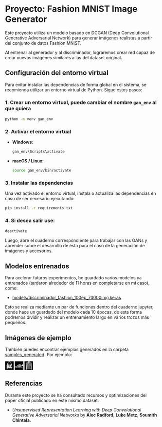 # Proyecto: Fashion MNIST Image Generator
Este proyecto utiliza un modelo basado en DCGAN (Deep Convolutional Generative Adversarial Network) para generar imágenes realistas a partir del conjunto de datos Fashion MNIST. 

Al entrenar al generador y al discriminador, lograremos crear red capaz de crear nuevas imágenes similares a las del dataset original.

## Configuración del entorno virtual
Para evitar instalar las dependencias de forma global en el sistema, se recomienda utilizar un entorno virtual de Python. Sigue estos pasos:

### 1. Crear un entorno virtual, puede cambiar el nombre `gan_env` al que quiera
```bash
python -m venv gan_env
```

### 2. Activar el entorno virtual
- **Windows**:
  ```bash
  gan_env\Scripts\activate
  ```
- **macOS / Linux**:
  ```bash
  source gan_env/bin/activate
  ```

### 3. Instalar las dependencias
Una vez activado el entorno virtual, instala o actualiza las dependencias en caso de ser necesario ejecutando:
```bash
pip install -r requirements.txt
```

### 4. Si desea salir use:
```bash
deactivate
```

Luego, abre el cuaderno correspondiente para trabajar con las GANs y aprender sobre el desarrollo de ésta para el caso de la generación de imágenes y accesorios.

## Modelos entrenados
Para acelerar futuros experimentos, he guardado varios modelos ya entrenados (tardaron alrededor de 11 horas en completarse en mi caso), como:
- [models/discriminador_fashion_100ep_70000img.keras](models/discriminador_fashion_100ep_70000img.keras)

Esto se realiza mediante un par de funciones dentro del cuaderno jupyter, donde hace un guardado del modelo cada 10 épocas, de esta forma podremos dividir y realizar un entrenamiento largo en varios trozos más pequeños.

## Imágenes de ejemplo
También puedes encontrar ejemplos generados en la carpeta [samples_generated](samples_generated). Por ejemplo:

![Imagen generada 1](samples_generated/image_81.png)
![Imagen generada 2](samples_generated/image_2.png)
![Imagen generada 3](samples_generated/image_15.png)

## Referencias
Durante este proyecto se ha consultado recursos y optimizaciones del paper oficial publicado en este mismo dataset:

- *Unsupervised Representation Learning with Deep Convolutional Generative Adversarial Networks* by **Alec Radford**, **Luke Metz**, **Soumith Chintala**.
